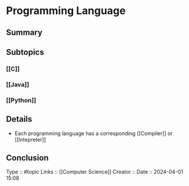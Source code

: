 # Programming Language

## Summary

## Subtopics
### [[C]]
### [[Java]]
### [[Python]]
## Details
- Each programming language has a corresponding [[Compiler]] or [[Intepreter]]

## Conclusion


Type :: #topic
Links :: [[Computer Science]]
Creator ::
Date ::  2024-04-01 15:08